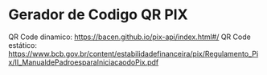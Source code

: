 # Gerador de Codigo QR PIX
QR Code dinamico: https://bacen.github.io/pix-api/index.html#/
QR Code estático: https://www.bcb.gov.br/content/estabilidadefinanceira/pix/Regulamento_Pix/II_ManualdePadroesparaIniciacaodoPix.pdf
